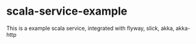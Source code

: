# scala-service-example
This is a example scala service, integrated with flyway, slick, akka, akka-http
